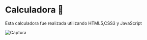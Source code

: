 # Calculadora 🔢

Esta calculadora fue realizada utilizando HTML5,CSS3 y JavaScript

![Captura](https://user-images.githubusercontent.com/86639208/154309435-dbdff2b2-be85-426b-b0af-ad48c850b3f2.JPG)
